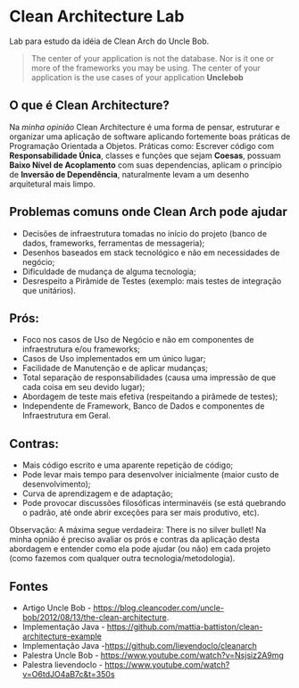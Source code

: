 # Clean Architecture Lab

Lab para estudo da idéia de Clean Arch do Uncle Bob.

> The center of your application is not the database. 
> Nor is it one or more of the frameworks you may be using. 
> The center of your application is the use cases of your application 
> **Unclebob**

## O que é Clean Architecture?

Na _minha opinião_ Clean Architecture é uma forma de pensar, estruturar e organizar uma aplicação de software aplicando fortemente boas práticas de Programação Orientada a Objetos. Práticas como: Escrever código com **Responsabilidade Única**, classes e funções que sejam **Coesas**, possuam **Baixo Nível de Acoplamento** com suas dependencias, aplicam o princípio de **Inversão de Dependência**, naturalmente levam a um desenho arquitetural mais limpo.

## Problemas comuns onde Clean Arch pode ajudar
* Decisões de infraestrutura tomadas no início do projeto (banco de dados, frameworks, ferramentas de messageria);
* Desenhos baseados em stack tecnológico e não em necessidades de negócio;
* Dificuldade de mudança de alguma tecnologia;
* Desrespeito a Pirâmide de Testes (exemplo: mais testes de integração que unitários).
  
## Prós:
* Foco nos casos de Uso de Negócio e não em componentes de infraestrutura e/ou frameworks;
* Casos de Uso implementados em um único lugar;
* Facilidade de Manutenção e de aplicar mudanças;
* Total separação de responsabilidades (causa uma impressão de que cada coisa em seu devido lugar);
* Abordagem de teste mais efetiva (respeitando a pirâmede de testes);
* Independente de Framework, Banco de Dados e componentes de Infraestrutura em Geral.

## Contras:
* Mais código escrito e uma aparente repetição de código;
* Pode levar mais tempo para desenvolver inicialmente (maior custo de desenvolvimento);
* Curva de aprendizagem e de adaptação;
* Pode provocar discussões filosóficas interminavéis (se está quebrando o padrão, até onde abrir exceções para ser mais produtivo, etc).

Observação: A máxima segue verdadeira: There is no silver bullet! Na minha opnião é preciso avaliar os prós e contras da aplicação desta abordagem e entender como ela pode ajudar (ou não) em cada projeto (como fazemos com qualquer outra tecnologia/metodologia). 


## Fontes
* Artigo Uncle Bob - https://blog.cleancoder.com/uncle-bob/2012/08/13/the-clean-architecture.
* Implementação Java - https://github.com/mattia-battiston/clean-architecture-example
* Implementação Java -https://github.com/lievendoclo/cleanarch
* Palestra Uncle Bob - https://www.youtube.com/watch?v=Nsjsiz2A9mg
* Palestra lievendoclo - https://www.youtube.com/watch?v=O6tdJO4aB7c&t=350s
